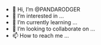 - 👋 Hi, I’m @PANDARODGER
- 👀 I’m interested in ...
- 🌱 I’m currently learning ...
- 💞️ I’m looking to collaborate on ...
- 📫 How to reach me ...

<!---
PANDARODGER/PANDARODGER is a ✨ special ✨ repository because its `README.md` (this file) appears on your GitHub profile.
You can click the Preview link to take a look at your changes.
--->
